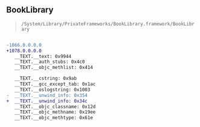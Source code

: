 ## BookLibrary

> `/System/Library/PrivateFrameworks/BookLibrary.framework/BookLibrary`

```diff

-1066.0.0.0.0
+1078.0.0.0.0
   __TEXT.__text: 0x9944
   __TEXT.__auth_stubs: 0x4c0
   __TEXT.__objc_methlist: 0x414

   __TEXT.__cstring: 0x9ab
   __TEXT.__gcc_except_tab: 0x1ac
   __TEXT.__oslogstring: 0x1003
-  __TEXT.__unwind_info: 0x354
+  __TEXT.__unwind_info: 0x34c
   __TEXT.__objc_classname: 0x12d
   __TEXT.__objc_methname: 0x19ee
   __TEXT.__objc_methtype: 0x61e

```
